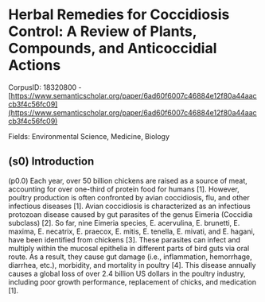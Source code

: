 # Herbal Remedies for Coccidiosis Control: A Review of Plants, Compounds, and Anticoccidial Actions

CorpusID: 18320800 - [https://www.semanticscholar.org/paper/6ad60f6007c46884e12f80a44aaccb3f4c56fc09](https://www.semanticscholar.org/paper/6ad60f6007c46884e12f80a44aaccb3f4c56fc09)

Fields: Environmental Science, Medicine, Biology

## (s0) Introduction
(p0.0) Each year, over 50 billion chickens are raised as a source of meat, accounting for over one-third of protein food for humans [1]. However, poultry production is often confronted by avian coccidiosis, flu, and other infectious diseases [1]. Avian coccidiosis is characterized as an infectious protozoan disease caused by gut parasites of the genus Eimeria (Coccidia subclass) [2]. So far, nine Eimeria species, E. acervulina, E. brunetti, E. maxima, E. necatrix, E. praecox, E. mitis, E. tenella, E. mivati, and E. hagani, have been identified from chickens [3]. These parasites can infect and multiply within the mucosal epithelia in different parts of bird guts via oral route. As a result, they cause gut damage (i.e., inflammation, hemorrhage, diarrhea, etc.), morbidity, and mortality in poultry [4]. This disease annually causes a global loss of over 2.4 billion US dollars in the poultry industry, including poor growth performance, replacement of chicks, and medication [1].
